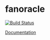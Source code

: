 # fanoracle
[![Build Status](https://travis-ci.org/smkell/fanoracle.svg?branch=master)](https://travis-ci.org/smkell/fanoracle)

[Documentation](http://smkell.github.io/fanoracle)
